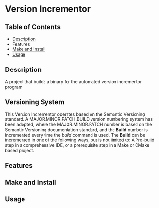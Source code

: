 # Version Incrementor

## Table of Contents

- [Description](#description)
- [Features](#features)
- [Make and Install](#make-and-install)
- [Usage](#usage)

## Description

A project that builds a binary for the automated version incrementor program.

## Versioning System

This Version Incrementor operates based on the [Semantic Versioning](https://github.com/semver/semver/blob/master/semver.md) standard. A MAJOR.MINOR.PATCH.BUILD version numbering system has been adopted, where the MAJOR.MINOR.PATCH number is based on the Semantic Versioning documentation standard, and the **Build** number is incremented every time the _build_ command is used. The **Build** can be incremented in one of the following ways, but is not limited to: A Pre-build step in a comprehensive IDE, or a prerequisite step in a Make or CMake based project.

## Features

## Make and Install

## Usage

